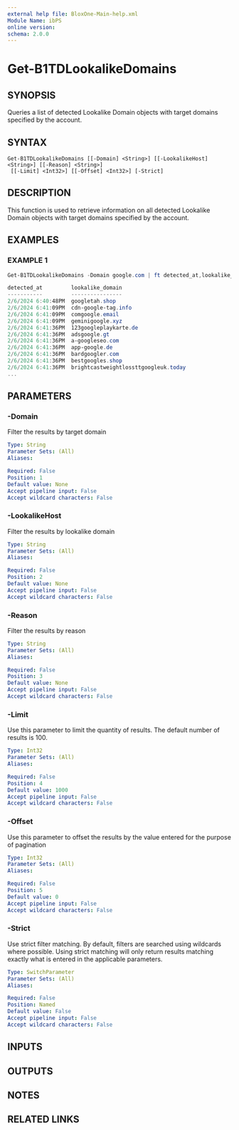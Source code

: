 ```yaml
---
external help file: BloxOne-Main-help.xml
Module Name: ibPS
online version:
schema: 2.0.0
---
```


# Get-B1TDLookalikeDomains

## SYNOPSIS
Queries a list of detected Lookalike Domain objects with target domains specified by the account.

## SYNTAX

```
Get-B1TDLookalikeDomains [[-Domain] <String>] [[-LookalikeHost] <String>] [[-Reason] <String>]
 [[-Limit] <Int32>] [[-Offset] <Int32>] [-Strict]
```

## DESCRIPTION
This function is used to retrieve information on all detected Lookalike Domain objects with target domains specified by the account.

## EXAMPLES

### EXAMPLE 1
```powershell
Get-B1TDLookalikeDomains -Domain google.com | ft detected_at,lookalike_domain,reason -AutoSize

detected_at         lookalike_domain                                               reason
-----------         ----------------                                               ------
2/6/2024 6:40:48PM  googletah.shop                                                 Domain is a lookalike to google.com and likely used for phishing. The creation or first seen date is 2023-11-09.
2/6/2024 6:41:09PM  cdn-google-tag.info                                            Domain is a lookalike to google.com and has suspicious registration, behavior, or associations with known threats. The creation or first seen date is 2024-01-16.
2/6/2024 6:41:09PM  comgoogle.email                                                Domain is a lookalike to google.com and has suspicious registration, behavior, or associations with known threats. The creation or first seen date is 2023-11-12.
2/6/2024 6:41:09PM  geminigoogle.xyz                                               Domain is a lookalike to google.com and has suspicious registration, behavior, or associations with known threats. The creation or first seen date is 2023-12-08.
2/6/2024 6:41:36PM  123googleplaykarte.de                                          Domain is a lookalike to google.com. The creation date is unknown.
2/6/2024 6:41:36PM  adsgoogle.gt                                                   Domain is a lookalike to google.com. The creation date is unknown.
2/6/2024 6:41:36PM  a-googleseo.com                                                Domain is a lookalike to google.com. The creation date is 2023-10-27.
2/6/2024 6:41:36PM  app-google.de                                                  Domain is a lookalike to google.com. The creation date is unknown.
2/6/2024 6:41:36PM  bardgoogler.com                                                Domain is a lookalike to google.com. The creation date is 2023-04-02.
2/6/2024 6:41:36PM  bestgoogles.shop                                               Domain is a lookalike to google.com. The creation date is 2023-11-09.
2/6/2024 6:41:36PM  brightcastweightlossttgoogleuk.today                           Domain is a lookalike to google.com. The creation date is 2023-06-18.
...
```

## PARAMETERS

### -Domain
Filter the results by target domain

```yaml
Type: String
Parameter Sets: (All)
Aliases:

Required: False
Position: 1
Default value: None
Accept pipeline input: False
Accept wildcard characters: False
```

### -LookalikeHost
Filter the results by lookalike domain

```yaml
Type: String
Parameter Sets: (All)
Aliases:

Required: False
Position: 2
Default value: None
Accept pipeline input: False
Accept wildcard characters: False
```

### -Reason
Filter the results by reason

```yaml
Type: String
Parameter Sets: (All)
Aliases:

Required: False
Position: 3
Default value: None
Accept pipeline input: False
Accept wildcard characters: False
```

### -Limit
Use this parameter to limit the quantity of results.
The default number of results is 100.

```yaml
Type: Int32
Parameter Sets: (All)
Aliases:

Required: False
Position: 4
Default value: 1000
Accept pipeline input: False
Accept wildcard characters: False
```

### -Offset
Use this parameter to offset the results by the value entered for the purpose of pagination

```yaml
Type: Int32
Parameter Sets: (All)
Aliases:

Required: False
Position: 5
Default value: 0
Accept pipeline input: False
Accept wildcard characters: False
```

### -Strict
Use strict filter matching.
By default, filters are searched using wildcards where possible.
Using strict matching will only return results matching exactly what is entered in the applicable parameters.

```yaml
Type: SwitchParameter
Parameter Sets: (All)
Aliases:

Required: False
Position: Named
Default value: False
Accept pipeline input: False
Accept wildcard characters: False
```

## INPUTS

## OUTPUTS

## NOTES

## RELATED LINKS
